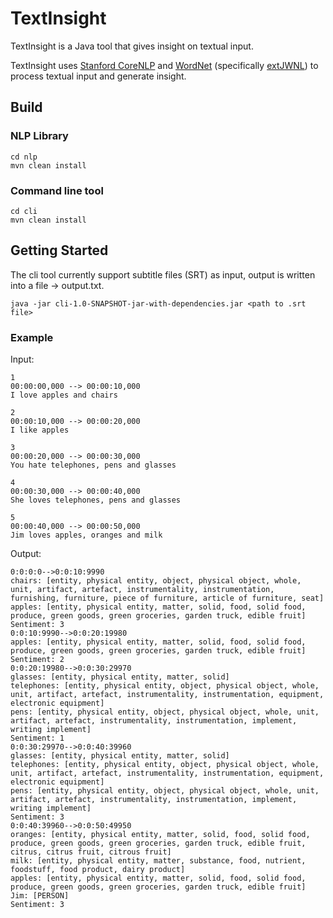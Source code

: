 # TextInsight

TextInsight is a Java tool that gives insight on textual input.

TextInsight uses [Stanford CoreNLP](http://stanfordnlp.github.io/CoreNLP/) and [WordNet](https://wordnet.princeton.edu/) (specifically [extJWNL](https://github.com/extjwnl/extjwnl)) to process textual input and generate insight.

## Build
### NLP Library
```
cd nlp
mvn clean install
```
### Command line tool
```
cd cli
mvn clean install
```

## Getting Started
The cli tool currently support subtitle files (SRT) as input, output is written into a file -> output.txt.
```
java -jar cli-1.0-SNAPSHOT-jar-with-dependencies.jar <path to .srt file>
```
### Example
Input:
```
1
00:00:00,000 --> 00:00:10,000
I love apples and chairs

2
00:00:10,000 --> 00:00:20,000
I like apples

3
00:00:20,000 --> 00:00:30,000
You hate telephones, pens and glasses

4
00:00:30,000 --> 00:00:40,000
She loves telephones, pens and glasses

5
00:00:40,000 --> 00:00:50,000
Jim loves apples, oranges and milk
```
Output:
```
0:0:0:0-->0:0:10:9990
chairs: [entity, physical entity, object, physical object, whole, unit, artifact, artefact, instrumentality, instrumentation, furnishing, furniture, piece of furniture, article of furniture, seat]
apples: [entity, physical entity, matter, solid, food, solid food, produce, green goods, green groceries, garden truck, edible fruit]
Sentiment: 3
0:0:10:9990-->0:0:20:19980
apples: [entity, physical entity, matter, solid, food, solid food, produce, green goods, green groceries, garden truck, edible fruit]
Sentiment: 2
0:0:20:19980-->0:0:30:29970
glasses: [entity, physical entity, matter, solid]
telephones: [entity, physical entity, object, physical object, whole, unit, artifact, artefact, instrumentality, instrumentation, equipment, electronic equipment]
pens: [entity, physical entity, object, physical object, whole, unit, artifact, artefact, instrumentality, instrumentation, implement, writing implement]
Sentiment: 1
0:0:30:29970-->0:0:40:39960
glasses: [entity, physical entity, matter, solid]
telephones: [entity, physical entity, object, physical object, whole, unit, artifact, artefact, instrumentality, instrumentation, equipment, electronic equipment]
pens: [entity, physical entity, object, physical object, whole, unit, artifact, artefact, instrumentality, instrumentation, implement, writing implement]
Sentiment: 3
0:0:40:39960-->0:0:50:49950
oranges: [entity, physical entity, matter, solid, food, solid food, produce, green goods, green groceries, garden truck, edible fruit, citrus, citrus fruit, citrous fruit]
milk: [entity, physical entity, matter, substance, food, nutrient, foodstuff, food product, dairy product]
apples: [entity, physical entity, matter, solid, food, solid food, produce, green goods, green groceries, garden truck, edible fruit]
Jim: [PERSON]
Sentiment: 3
```
